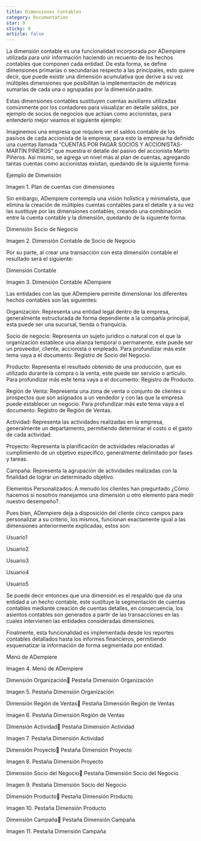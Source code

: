 ```yaml
---
title: Dimensiones Contables
category: Documentation
star: 9
sticky: 9
article: false
---
```


La dimensión contable es una funcionalidad incorporada por ADempiere utilizada para unir información haciendo un recuento de los hechos contables que componen cada entidad. De esta forma, se define dimensiones primarias o secundarias respecto a las principales, esto quiere decir, que puede existir una dimensión acumulativa que derive a su vez múltiples dimensiones que posibilitan la implementación de métricas sumarias de cada una o agrupadas por la dimensión padre.

Estas dimensiones contables sustituyen cuentas auxiliares utilizadas comúnmente por los contadores para visualizar en detalle saldos, por ejemplo de socios de negocios que actúan como accionistas, para entenderlo mejor veamos el siguiente ejemplo:

Imaginemos una empresa que requiere ver el saldos contable de los pasivos de cada accionista de la empresa, para esto la empresa ha definido una cuentas llamada “CUENTAS POR PAGAR SOCIOS Y ACCIONISTAS-MARTÍN PIÑEROS” que muestra el detalle del pasivo del accionista Martín Piñeros. Así mismo, se agrega un nivel más al plan de cuentas, agregando tantas cuentas como accionistas existan, quedando de la siguiente forma:

Ejemplo de Dimensión

Imagen 1. Plan de cuentas con dimensiones

Sin embargo, ADempiere contempla una visión holística y minimalista, que elimina la creación de múltiples cuentas contables para el detalle y a su vez las sustituye por las dimensiones contables, creando una combinación entre la cuenta contable y la dimensión, quedando de la siguiente forma:

Dimensión Socio de Negocio

Imagen 2. Dimensión Contable de Socio de Negocio

Por su parte, al crear una transacción con esta dimensión contable el resultado será el siguiente:

Dimensión Contable

Imagen 3. Dimensión Contable ADempiere

Las entidades con las que ADempiere permite dimensionar los diferentes hechos contables son las siguientes:

Organización: Representa una entidad legal dentro de la empresa, generalmente estructurada de forma dependiente a la compañía principal, esta puede ser una sucursal, tienda o franquicia.

Socio de negocio: Representa un sujeto jurídico o natural con el que la organización establece una alianza temporal o permanente, este puede ser un proveedor, cliente, accionista o empleado. Para profundizar más este tema vaya a el documento: Registro de Socio del Negocio.

Producto: Representa el resultado obtenido de una producción, que es utilizado durante la compra o la venta, este puede ser servicio o artículo. Para profundizar más este tema vaya a el documento: Registro de Producto.

Región de Venta: Representa una zona de venta o conjunto de clientes o prospectos que son asignados a un vendedor y con las que la empresa puede establecer un negocio. Para profundizar más este tema vaya a el documento: Registro de Región de Ventas.

Actividad: Representa las actividades realizadas en la empresa, generalmente un departamento, permitiendo determinar el costo o el gasto de cada actividad.

Proyecto: Representa la planificación de actividades relacionadas al cumplimiento de un objetivo específico, generalmente delimitado por fases y tareas.

Campaña: Representa la agrupación de actividades realizadas con la finalidad de lograr un determinado objetivo.

Elementos Personalizados: A menudo los clientes han preguntado ¿Cómo hacemos si nosotros manejamos una dimensión u otro elemento para medir nuestro desempeño?.

Pues bien, ADempiere deja a disposición del cliente cinco campos para personalizar a su criterio, los mismos, funcionan exactamente igual a las dimensiones anteriormente explicadas, estos son:

Usuario1

Usuario2

Usuario3

Usuario4

Usuario5

Se puede decir entonces que una dimensión es el respaldo que da una entidad a un hecho contable, este sustituye la segmentación de cuentas contables mediante creación de cuentas detalles, en consecuencia, los asientos contables son generados a partir de las transacciones en las cuales intervienen las entidades consideradas dimensiones.

Finalmente, esta funcionalidad es implementada desde los reportes contables detallados hasta los informes financieros, permitiendo esquematizar la información de forma segmentada por entidad.

Menú de ADempiere

Imagen 4. Menú de ADempiere

Dimensión Organización
Pestaña Dimensión Organización

Imagen 5. Pestaña Dimensión Organización

Dimensión Región de Ventas
Pestaña Dimensión Región de Ventas

Imagen 6. Pestaña Dimensión Región de Ventas

Dimensión Actividad
Pestaña Dimensión Actividad

Imagen 7. Pestaña Dimensión Actividad

Dimensión Proyecto
Pestaña Dimensión Proyecto

Imagen 8. Pestaña Dimensión Proyecto

Dimensión Socio del Negocio
Pestaña Dimensión Socio del Negocio

Imagen 9. Pestaña Dimensión Socio del Negocio

Dimensión Producto
Pestaña Dimensión Producto

Imagen 10. Pestaña Dimensión Producto

Dimensión Campaña
Pestaña Dimensión Campaña

Imagen 11. Pestaña Dimensión Campaña